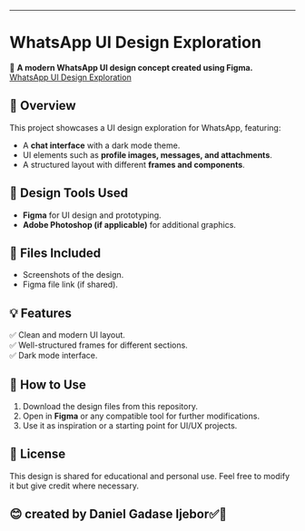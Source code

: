 

---

# **WhatsApp UI Design Exploration**  
🚀 **A modern WhatsApp UI design concept created using Figma.**  
[WhatsApp UI Design Exploration](https://www.imag-r.com/images/display/Screenshot_2025-02-28_2135120213__extra.png)

## **📌 Overview**  
This project showcases a UI design exploration for WhatsApp, featuring:  
- A **chat interface** with a dark mode theme.  
- UI elements such as **profile images, messages, and attachments**.  
- A structured layout with different **frames and components**.  

## **🎨 Design Tools Used**  
- **Figma** for UI design and prototyping.  
- **Adobe Photoshop (if applicable)** for additional graphics.  

## **📁 Files Included**  
- Screenshots of the design.  
- Figma file link (if shared).  

## **💡 Features**  
✅ Clean and modern UI layout.  
✅ Well-structured frames for different sections.  
✅ Dark mode interface.  

## **🚀 How to Use**  
1. Download the design files from this repository.  
2. Open in **Figma** or any compatible tool for further modifications.  
3. Use it as inspiration or a starting point for UI/UX projects.  

## **📜 License**  
This design is shared for educational and personal use. Feel free to modify it but give credit where necessary.  
## **😊 created by Daniel Gadase Ijebor✅🚀**
